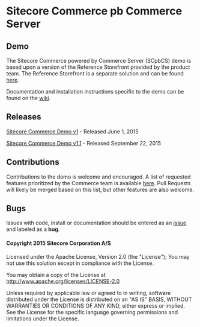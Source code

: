 # Sitecore Commerce pb Commerce Server 
## Demo 

The Sitecore Commerce powered by Commerce Server (SCpbCS) demo is based upon a version of the Reference Storefront provided by the product team. The Reference Storefront is a separate solution and can be found [here](https://github.com/Sitecore/Reference-Storefront/releases).

Documentation and installation instructions specific to the demo can be found on the [wiki](https://github.com/Sitecore/sccs-demo/wiki).

## Releases

[Sitecore Commerce Demo v1](https://github.com/Sitecore/sccs-demo/releases/tag/v1.0) - Released June 1, 2015

[Sitecore Commerce Demo v1.1](https://github.com/Sitecore/sccs-demo/releases/tag/v1.1) - Released September 22, 2015

## Contributions

Contributions to the demo is welcome and encouraged. A list of requested features prioritized by the Commerce team is available [here](https://github.com/Sitecore/sccs-demo/issues?page=1&q=is%3Aopen+is%3Aissue+label%3Afeature). Pull Requests will likely be merged based on this list, but other features are also welcome.

## Bugs

Issues with code, install or documentation should be entered as an [issue](https://github.com/Sitecore/sccs-demo/issues) and labeled as a __bug__.

#### Copyright 2015 Sitecore Corporation A/S

Licensed under the Apache License, Version 2.0 (the "License"); You may not use this solution except in compliance with the License.

You may obtain a copy of the License at http://www.apache.org/licenses/LICENSE-2.0

Unless required by applicable law or agreed to in writing, software distributed under the License is distributed on an "AS IS" BASIS, WITHOUT WARRANTIES OR CONDITIONS OF ANY KIND, either express or implied. See the License for the specific language governing permissions and limitations under the License.

